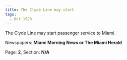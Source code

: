 ```yaml
---  
title: The Clyde Line may start  
tags:  
  - Oct 1923  
---  
```

  
The Clyde Line may start passenger service to Miami.  
  
Newspapers: **Miami Morning News or The Miami Herald**  
  
Page: **2**, Section: **N/A** 
